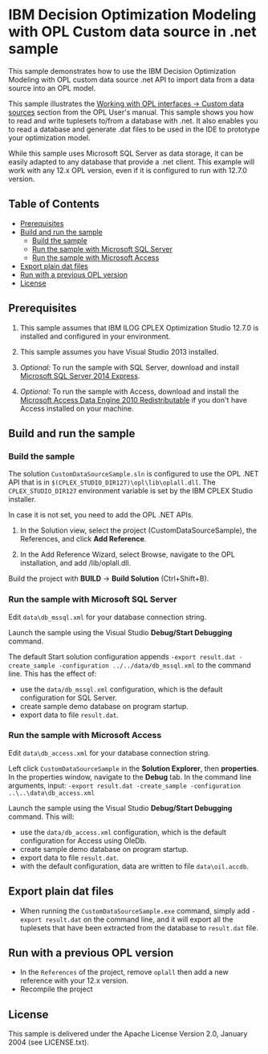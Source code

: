 

# IBM Decision Optimization Modeling with OPL Custom data source in .net sample

This sample demonstrates how to use the IBM Decision Optimization Modeling with
OPL custom data source .net API to import data from a data source into an OPL model.

This sample illustrates the [Working with OPL interfaces -> Custom data sources](https://www.ibm.com/support/knowledgecenter/SSSA5P_12.7.0/ilog.odms.ide.help/OPL_Studio/usroplinterfaces/topics/opl_interfaces_work_custom.html) section from the OPL User's manual.
This sample shows you how to read and write tuplesets to/from a database with .net. It also enables you to read a database and generate .dat files to be used in the IDE to prototype your optimization model.

While this sample uses Microsoft SQL Server as data storage, it can be easily adapted to
any database that provide a .net client.
This example will work with any 12.x OPL version, even if it is configured to run with 12.7.0 version.

## Table of Contents
   - [Prerequisites](#prerequisites)
   - [Build and run the sample](#build-and-run-the-sample)
      - [Build the sample](#build-the-sample)
      - [Run the sample with Microsoft SQL Server](#run-the-sample-with-microsoft-sql-server)
      - [Run the sample with Microsoft Access](#run-the-sample-with-microsoft-access)
   - [Export plain dat files](#export-plain-dat-files)
   - [Run with a previous OPL version](#run-with-a-previous-opl-version)
   - [License](#license)
 
 
## Prerequisites

1. This sample assumes that IBM ILOG CPLEX Optimization Studio 12.7.0 is
   installed and configured in your environment.

2. This sample assumes you have Visual Studio 2013 installed.   
   
3. <em>Optional:</em> To run the sample with SQL Server, download and install [Microsoft SQL Server 2014 Express](https://www.microsoft.com/fr-fr/server-cloud/products/sql-server-editions/sql-server-express.aspx).

4. <em>Optional:</em> To run the sample with Access, download and install the [Microsoft Access Data Engine 2010 Redistributable](https://www.microsoft.com/en-us/download/details.aspx?id=13255) if you don't have Access installed
on your machine.

## Build and run the sample
### Build the sample

The solution `CustomDataSourceSample.sln` is configured to use the OPL .NET API that
is in `$(CPLEX_STUDIO_DIR127)\opl\lib\oplall.dll`. The `CPLEX_STUDIO_DIR127` environment
variable is set by the IBM CPLEX Studio installer.

In case it is not set, you need to add the OPL .NET APIs.

1. In the Solution view, select the project (CustomDataSourceSample), the References, and click <b>Add Reference</b>.

2. In the Add Reference Wizard, select Browse, navigate to the OPL installation, and add <OPL>/lib/oplall.dll.

Build the project with <b>BUILD</b> -> <b>Build Solution</b> (Ctrl+Shift+B).

### Run the sample with Microsoft SQL Server

Edit `data\db_mssql.xml` for your database connection string.

Launch the sample using the Visual Studio <b>Debug/Start Debugging</b> command.

The default Start solution configuration appends `-export result.dat -create_sample -configuration ../../data/db_mssql.xml` to the command line. This has the effect of:

* use the `data/db_mssql.xml` configuration, which is the default configuration for SQL Server.
* create sample demo database on program startup.
* export data to file `result.dat`.

### Run the sample with Microsoft Access

Edit `data\db_access.xml` for your database connection string.

Left click `CustomDataSourceSample` in the <b>Solution Explorer</b>, then <b>properties</b>.
In the properties window, navigate to the <b>Debug</b> tab. In the command line arguments,
input: `-export result.dat -create_sample -configuration ..\..\data\db_access.xml`

Launch the sample using the Visual Studio <b>Debug/Start Debugging</b> command.
This will:

* use the `data/db_access.xml` configuration, which is the default configuration for Access using OleDb.
* create sample demo database on program startup.
* export data to file `result.dat`.
* with the default configuration, data are written to file `data\oil.accdb`.

## Export plain dat files
* When running the `CustomDataSourceSample.exe` command, simply add `-export result.dat` on the command line, and it will export all the tuplesets that have been extracted from the database to `result.dat` file.

## Run with a previous OPL version
* In the `References` of the project, remove `oplall` then add a new reference with your 12.x version.
* Recompile the project

## License

This sample is delivered under the Apache License Version 2.0, January 2004 (see LICENSE.txt).
